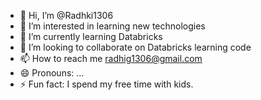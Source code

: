 - 👋 Hi, I’m @Radhki1306
- 👀 I’m interested in learning new technologies
- 🌱 I’m currently learning Databricks
- 💞️ I’m looking to collaborate on Databricks learning code
- 📫 How to reach me radhig1306@gmail.com
- 😄 Pronouns: ...
- ⚡ Fun fact: I spend my free time with kids.

<!---
Radhki1306/Radhki1306 is a ✨ special ✨ repository because its `README.md` (this file) appears on your GitHub profile.
You can click the Preview link to take a look at your changes.
--->
